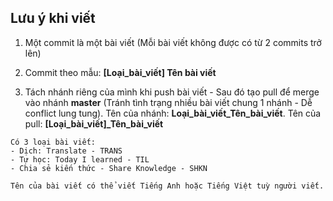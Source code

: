 ## Lưu ý khi viết

1. Một commit là một bài viết (Mỗi bài viết không được có từ 2 commits trở lên)

2. Commit theo mẫu: **[Loại_bài_viết] Tên bài viết**

3. Tách nhánh riêng của mình khi push bài viết - Sau đó tạo pull để merge vào nhánh **master** (Tránh tình trạng nhiều bài viết chung 1 nhánh - Dễ conflict lung tung). Tên của nhánh: **Loại_bài_viết_Tên_bài_viết**. Tên của pull: **[Loại_bài_viết]_Tên_bài_viết**

```
Có 3 loại bài viết:
- Dịch: Translate - TRANS
- Tự học: Today I learned - TIL
- Chia sẻ kiến thức - Share Knowledge - SHKN

Tên của bài viết có thể viết Tiếng Anh hoặc Tiếng Việt tuỳ người viết.
```